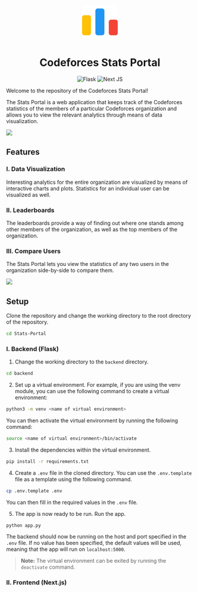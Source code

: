 <div align="center">

<img style="width: 10vw" src="assets/img/codeforces-logo.png">

# Codeforces Stats Portal

![Flask](https://img.shields.io/badge/flask-%23000.svg?style=for-the-badge&logo=flask&logoColor=white)
![Next JS](https://img.shields.io/badge/Next-black?style=for-the-badge&logo=next.js&logoColor=white)

</div>

Welcome to the repository of the Codeforces Stats Portal!

The Stats Portal is a web application that keeps track of the Codeforces statistics of the members of a particular Codeforces organization and allows you to view the relevant analytics through means of data visualization.

<img src="https://raw.githubusercontent.com/andreasbm/readme/master/assets/lines/fire.png"><br>

## Features

### I. Data Visualization

Interesting analytics for the entire organization are visualized by means of interactive charts and plots. Statistics for an individual user can be visualized as well.

### II. Leaderboards

The leaderboards provide a way of finding out where one stands among other members of the organization, as well as the top members of the organization.

### III. Compare Users

The Stats Portal lets you view the statistics of any two users in the organization side-by-side to compare them.

<img src="https://raw.githubusercontent.com/andreasbm/readme/master/assets/lines/fire.png"><br>

## Setup

Clone the repository and change the working directory to the root directory of the repository.

```bash
cd Stats-Portal
```

### I. Backend (Flask)

1. Change the working directory to the `backend` directory.

```bash
cd backend
```

2. Set up a virtual environment. For example, if you are using the venv module, you can use the following command to create a virtual environment:

```bash
python3 -m venv <name of virtual environment>
```

You can then activate the virtual environment by running the following command:

```bash
source <name of virtual environment>/bin/activate
```

3. Install the dependencies within the virtual environment.

```bash
pip install -r requirements.txt
```

4. Create a `.env` file in the cloned directory. You can use the `.env.template` file as a template using the following command.

```bash
cp .env.template .env
```

You can then fill in the required values in the `.env` file.

5. The app is now ready to be run. Run the app.

```bash
python app.py
```

The backend should now be running on the host and port specified in the `.env` file. If no value has been specified, the default values will be used, meaning that the app will run on `localhost:5000`.

> <b>Note:</b> The virtual environment can be exited by running the `deactivate` command.

### II. Frontend (Next.js)
